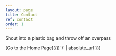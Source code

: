 ```yaml
---
layout: page
title: Contact
ref: contact
order: 1
---
```


Shout into a plastic bag and throw off an overpass


[Go to the Home Page]({{ '/' | absolute_url }})
